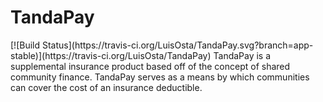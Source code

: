 <h1>TandaPay</h1>
[![Build Status](https://travis-ci.org/LuisOsta/TandaPay.svg?branch=app-stable)](https://travis-ci.org/LuisOsta/TandaPay)
TandaPay is a supplemental insurance product based off of the concept of shared community finance. TandaPay serves as a means by which communities can cover the cost of an insurance deductible.
